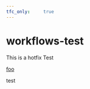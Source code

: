 ```yaml
---
tfc_only:     true
---
```


# workflows-test

This is a hotfix
Test

[foo](./some-module-test/README.md)

test

